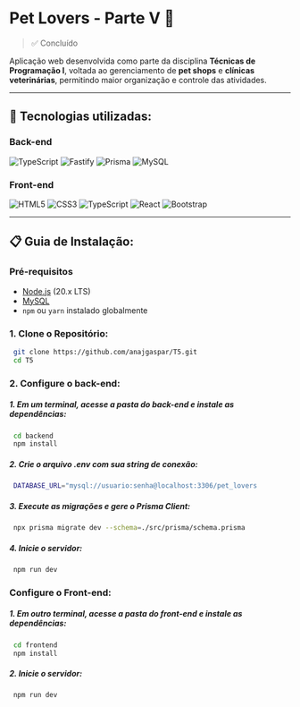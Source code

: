 # Pet Lovers - Parte V 🐾
>✅ Concluído

Aplicação web desenvolvida como parte da disciplina **Técnicas de Programação I**, voltada ao gerenciamento de **pet shops** e **clínicas veterinárias**, permitindo maior organização e controle das atividades.

---

## 🔧 Tecnologias utilizadas:

### Back-end
![TypeScript](https://img.shields.io/badge/typescript-%23007ACC.svg?style=for-the-badge&logo=typescript&logoColor=white)
![Fastify](https://img.shields.io/badge/fastify-%23000000.svg?style=for-the-badge&logo=fastify&logoColor=white)
![Prisma](https://img.shields.io/badge/Prisma-3982CE?style=for-the-badge&logo=Prisma&logoColor=white)
![MySQL](https://img.shields.io/badge/mysql-4479A1.svg?style=for-the-badge&logo=mysql&logoColor=white)

### Front-end
![HTML5](https://img.shields.io/badge/html5-%23E34F26.svg?style=for-the-badge&logo=html5&logoColor=white)
![CSS3](https://img.shields.io/badge/css3-%231572B6.svg?style=for-the-badge&logo=css3&logoColor=white)
![TypeScript](https://img.shields.io/badge/typescript-%23007ACC.svg?style=for-the-badge&logo=typescript&logoColor=white)
![React](https://img.shields.io/badge/react-%2320232a.svg?style=for-the-badge&logo=react&logoColor=%2361DAFB)
![Bootstrap](https://img.shields.io/badge/bootstrap-%238511FA.svg?style=for-the-badge&logo=bootstrap&logoColor=white)

---

## 📋 Guia de Instalação:

### Pré-requisitos
- [Node.js](https://nodejs.org/) (20.x LTS)
- [MySQL](https://www.mysql.com/)
- `npm` ou `yarn` instalado globalmente

### 1. Clone o Repositório:

```bash
 git clone https://github.com/anajgaspar/T5.git
 cd T5
  ```
### 2. Configure o back-end:

##### 1. Em um terminal, acesse a pasta do back-end e instale as dependências:

```bash
 cd backend
 npm install
```

##### 2. Crie o arquivo .env com sua string de conexão:

```bash
 DATABASE_URL="mysql://usuario:senha@localhost:3306/pet_lovers
  ```

##### 3. Execute as migrações e gere o Prisma Client:

```bash
 npx prisma migrate dev --schema=./src/prisma/schema.prisma
```

##### 4. Inicie o servidor:

```bash
 npm run dev
```

### Configure o Front-end:

##### 1. Em outro terminal, acesse a pasta do front-end e instale as dependências:

```bash
 cd frontend
 npm install
```

##### 2. Inicie o servidor:

```bash
 npm run dev
```
